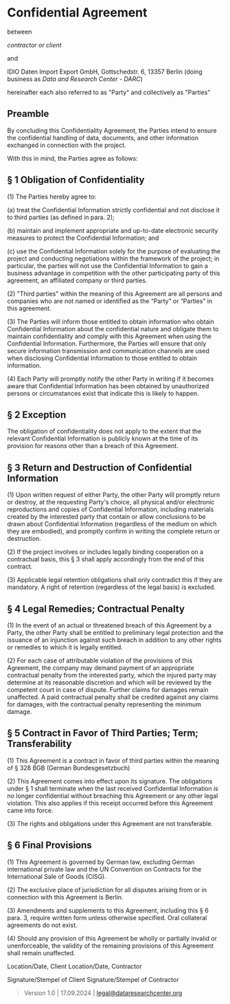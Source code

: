 # Confidential Agreement

between

*contractor or client*

and

IDIO Daten Import Export GmbH, Gottschedstr. 6, 13357 Berlin (doing business as _Data and Research Center - DARC_)

hereinafter each also referred to as "Party" and collectively as "Parties"

## Preamble

By concluding this Confidentiality Agreement, the Parties intend to ensure the confidential handling of data, documents, and other information exchanged in connection with the project.

With this in mind, the Parties agree as follows:

## § 1 Obligation of Confidentiality

(1) The Parties hereby agree to:

(a) treat the Confidential Information strictly confidential and not disclose it to third parties (as defined in para. 2);

(b) maintain and implement appropriate and up-to-date electronic security measures to protect the Confidential Information; and

(c) use the Confidential Information solely for the purpose of evaluating the project and conducting negotiations within the framework of the project; in particular, the parties will not use the Confidential Information to gain a business advantage in competition with the other participating party of this agreement, an affiliated company or third parties.

(2) "Third parties" within the meaning of this Agreement are all persons and companies who are not named or identified as the “Party” or “Parties” in this agreement.

(3) The Parties will inform those entitled to obtain information who obtain Confidential Information about the confidential nature and obligate them to maintain confidentiality and comply with this Agreement when using the Confidential Information. Furthermore, the Parties will ensure that only secure information transmission and communication channels are used when disclosing Confidential Information to those entitled to obtain information.

(4) Each Party will promptly notify the other Party in writing if it becomes aware that Confidential Information has been obtained by unauthorized persons or circumstances exist that indicate this is likely to happen.

## § 2 Exception

The obligation of confidentiality does not apply to the extent that the relevant Confidential Information is publicly known at the time of its provision for reasons other than a breach of this Agreement.

## § 3 Return and Destruction of Confidential Information

(1) Upon written request of either Party, the other Party will promptly return or destroy, at the requesting Party's choice, all physical and/or electronic reproductions and copies of Confidential Information, including materials created by the interested party that contain or allow conclusions to be drawn about Confidential Information (regardless of the medium on which they are embodied), and promptly confirm in writing the complete return or destruction.

(2) If the project involves or includes legally binding cooperation on a contractual basis, this § 3 shall apply accordingly from the end of this contract.

(3) Applicable legal retention obligations shall only contradict this if they are mandatory. A right of retention (regardless of the legal basis) is excluded.

## § 4 Legal Remedies; Contractual Penalty

(1) In the event of an actual or threatened breach of this Agreement by a Party, the other Party shall be entitled to preliminary legal protection and the issuance of an injunction against such breach in addition to any other rights or remedies to which it is legally entitled.

(2) For each case of attributable violation of the provisions of this Agreement, the company may demand payment of an appropriate contractual penalty from the interested party, which the injured party may determine at its reasonable discretion and which will be reviewed by the competent court in case of dispute. Further claims for damages remain unaffected. A paid contractual penalty shall be credited against any claims for damages, with the contractual penalty representing the minimum damage.

## § 5 Contract in Favor of Third Parties; Term; Transferability

(1) This Agreement is a contract in favor of third parties within the meaning of § 328 BGB (German Bundesgesetzbuch)

(2) This Agreement comes into effect upon its signature. The obligations under § 1 shall terminate when the last received Confidential Information is no longer confidential without breaching this Agreement or any other legal violation. This also applies if this receipt occurred before this Agreement came into force.

(3) The rights and obligations under this Agreement are not transferable.

## § 6 Final Provisions

(1) This Agreement is governed by German law, excluding German international private law and the UN Convention on Contracts for the International Sale of Goods (CISG).

(2) The exclusive place of jurisdiction for all disputes arising from or in connection with this Agreement is Berlin.

(3) Amendments and supplements to this Agreement, including this § 6 para. 3, require written form unless otherwise specified. Oral collateral agreements do not exist.

(4) Should any provision of this Agreement be wholly or partially invalid or unenforceable, the validity of the remaining provisions of this Agreement shall remain unaffected.



Location/Date, Client		           Location/Date, Contractor


Signature/Stempel of Client 		Signature/Stempel of Contractor


> Version 1.0 | 17.09.2024 | [legal@dataresearchcenter.org](mailto:legal@dataresearchcenter.org)
